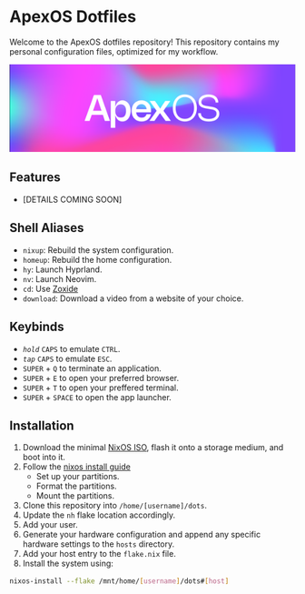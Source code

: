 # ApexOS Dotfiles

Welcome to the ApexOS dotfiles repository! This repository contains my personal configuration files, optimized for my workflow.

![Banner](./assets/github/banner.png)

## Features

- [DETAILS COMING SOON]

## Shell Aliases

- `nixup`: Rebuild the system configuration.
- `homeup`: Rebuild the home configuration.
- `hy`: Launch Hyprland.
- `nv`: Launch Neovim.
- `cd`: Use [Zoxide](https://github.com/ajeetdsouza/zoxide)
- `download`: Download a video from a website of your choice.


## Keybinds

- *`hold`* `CAPS` to emulate `CTRL`.
- *`tap`* `CAPS` to emulate `ESC`.
- `SUPER` + `Q` to terminate an application.
- `SUPER` + `E` to open your preferred browser.
- `SUPER` + `T` to open your preffered terminal.
- `SUPER` + `SPACE` to open the app launcher.

## Installation

1. Download the minimal [NixOS ISO](https://channels.nixos.org/nixos-24.05/latest-nixos-minimal-x86_64-linux.iso), flash it onto a storage medium, and boot into it.
2. Follow the [nixos install guide](https://nixos.org/manual/nixos/stable/#ch-installation)
   - Set up your partitions.
   - Format the partitions.
   - Mount the partitions.
5. Clone this repository into `/home/[username]/dots`.
6. Update the `nh` flake location accordingly.
7. Add your user.
8. Generate your hardware configuration and append any specific hardware settings to the `hosts` directory.
9. Add your host entry to the `flake.nix` file.
10. Install the system using:
   ```bash
   nixos-install --flake /mnt/home/[username]/dots#[host]
